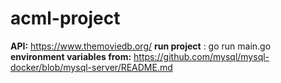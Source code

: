 # acml-project
**API:** https://www.themoviedb.org/
      **run project** : go run main.go
**environment variables from:** https://github.com/mysql/mysql-docker/blob/mysql-server/README.md
